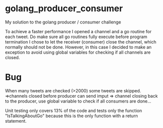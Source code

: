 # golang_producer_consumer
My solution to the golang producer / consumer challenge

To achieve a faster performance I opened a channel and a go routine for each tweet. Do make sure all go routines fully execute before program termination I chose to let the receiver (consumer) close the channel, which normally should not be done. However, in this case I decided to make an exception to avoid using global variables for checking if all channels are closed.

# Bug
When many tweets are checked (>2000) some tweets are skipped. =>channels closed before producer can send imput => channel closing back to the producer, use global variable to check if all consumers are done...

Unit testing only covers 13% of the code and tests only the function "IsTalkingAboutGo" because this is the only function with a return statement.
